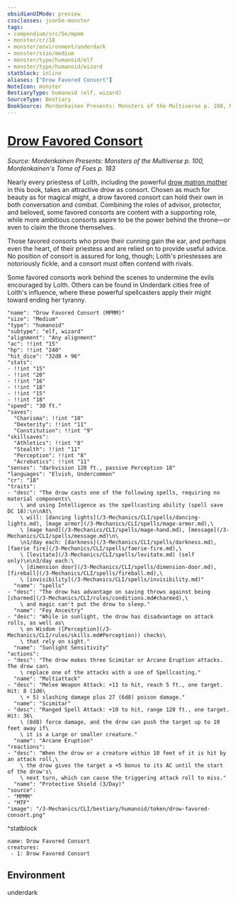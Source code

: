 ```yaml
---
obsidianUIMode: preview
cssclasses: json5e-monster
tags:
- compendium/src/5e/mpmm
- monster/cr/18
- monster/environment/underdark
- monster/size/medium
- monster/type/humanoid/elf
- monster/type/humanoid/wizard
statblock: inline
aliases: ["Drow Favored Consort"]
NoteIcon: monster
BestiaryType: humanoid (elf, wizard)
SourceType: Bestiary
BookSource: Mordenkainen Presents: Monsters of the Multiverse p. 100, Mordenkainen's Tome of Foes p. 183
---
```

# [Drow Favored Consort](3-Mechanics\CLI\bestiary\humanoid/drow-favored-consort-mpmm.md)
*Source: Mordenkainen Presents: Monsters of the Multiverse p. 100, Mordenkainen's Tome of Foes p. 183*  

Nearly every priestess of Lolth, including the powerful [drow matron mother](/3-Mechanics/CLI/bestiary/humanoid/drow-matron-mother-mpmm.md) in this book, takes an attractive drow as consort. Chosen as much for beauty as for magical might, a drow favored consort can hold their own in both conversation and combat. Combining the roles of advisor, protector, and beloved, some favored consorts are content with a supporting role, while more ambitious consorts aspire to be the power behind the throne—or even to claim the throne themselves.

Those favored consorts who prove their cunning gain the ear, and perhaps even the heart, of their priestess and are relied on to provide useful advice. No position of consort is assured for long, though; Lolth's priestesses are notoriously fickle, and a consort must often contend with rivals.

Some favored consorts work behind the scenes to undermine the evils encouraged by Lolth. Others can be found in Underdark cities free of Lolth's influence, where these powerful spellcasters apply their might toward ending her tyranny.

```statblock
"name": "Drow Favored Consort (MPMM)"
"size": "Medium"
"type": "humanoid"
"subtype": "elf, wizard"
"alignment": "Any alignment"
"ac": !!int "15"
"hp": !!int "240"
"hit_dice": "32d8 + 96"
"stats":
- !!int "15"
- !!int "20"
- !!int "16"
- !!int "18"
- !!int "15"
- !!int "18"
"speed": "30 ft."
"saves":
  "Charisma": !!int "10"
  "Dexterity": !!int "11"
  "Constitution": !!int "9"
"skillsaves":
  "Athletics": !!int "8"
  "Stealth": !!int "11"
  "Perception": !!int "8"
  "Acrobatics": !!int "11"
"senses": "darkvision 120 ft., passive Perception 18"
"languages": "Elvish, Undercommon"
"cr": "18"
"traits":
- "desc": "The drow casts one of the following spells, requiring no material components\
    \ and using Intelligence as the spellcasting ability (spell save DC 18):\n\nAt\
    \ will: [dancing lights](/3-Mechanics/CLI/spells/dancing-lights.md), [mage armor](/3-Mechanics/CLI/spells/mage-armor.md),\
    \ [mage hand](/3-Mechanics/CLI/spells/mage-hand.md), [message](/3-Mechanics/CLI/spells/message.md)\n\
    \n1/day each: [darkness](/3-Mechanics/CLI/spells/darkness.md), [faerie fire](/3-Mechanics/CLI/spells/faerie-fire.md),\
    \ [levitate](/3-Mechanics/CLI/spells/levitate.md) (self only)\n\n3/day each:\
    \ [dimension door](/3-Mechanics/CLI/spells/dimension-door.md), [fireball](/3-Mechanics/CLI/spells/fireball.md),\
    \ [invisibility](/3-Mechanics/CLI/spells/invisibility.md)"
  "name": "spells"
- "desc": "The drow has advantage on saving throws against being [charmed](/3-Mechanics/CLI/rules/conditions.md#charmed),\
    \ and magic can't put the drow to sleep."
  "name": "Fey Ancestry"
- "desc": "While in sunlight, the drow has disadvantage on attack rolls, as well as\
    \ on Wisdom ([Perception](/3-Mechanics/CLI/rules/skills.md#Perception)) checks\
    \ that rely on sight."
  "name": "Sunlight Sensitivity"
"actions":
- "desc": "The drow makes three Scimitar or Arcane Eruption attacks. The drow can\
    \ replace one of the attacks with a use of Spellcasting."
  "name": "Multiattack"
- "desc": "Melee Weapon Attack: +11 to hit, reach 5 ft., one target. Hit: 8 (1d6\
    \ + 5) slashing damage plus 27 (6d8) poison damage."
  "name": "Scimitar"
- "desc": "Ranged Spell Attack: +10 to hit, range 120 ft., one target. Hit: 36\
    \ (8d8) force damage, and the drow can push the target up to 10 feet away if\
    \ it is a Large or smaller creature."
  "name": "Arcane Eruption"
"reactions":
- "desc": "When the drow or a creature within 10 feet of it is hit by an attack roll,\
    \ the drow gives the target a +5 bonus to its AC until the start of the drow's\
    \ next turn, which can cause the triggering attack roll to miss."
  "name": "Protective Shield (3/Day)"
"source":
- "MPMM"
- "MTF"
"image": "/3-Mechanics/CLI/bestiary/humanoid/token/drow-favored-consort.png"
```
^statblock

```encounter-table
name: Drow Favored Consort
creatures:
 - 1: Drow Favored Consort
```

## Environment

underdark